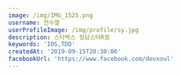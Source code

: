 ```yaml
---
image: /img/IMG_1525.png
username: 전수열
userProfileImage: /img/profile/sy.jpg
description: 스타벅스 청담스타R점
keywords: 'IOS,TDD'
createdAt: '2019-09-15T20:30:00'
facebookUrl: 'https://www.facebook.com/devxoul'
---
```

